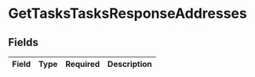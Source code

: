 # GetTasksTasksResponseAddresses


## Fields

| Field       | Type        | Required    | Description |
| ----------- | ----------- | ----------- | ----------- |